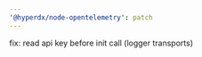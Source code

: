 ```yaml
---
'@hyperdx/node-opentelemetry': patch
---
```


fix: read api key before init call (logger transports)
